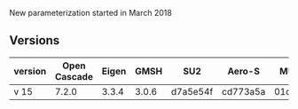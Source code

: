 New parameterization started in March 2018


Versions
---------

version | Open Cascade | Eigen | GMSH |   SU2    |  Aero-S  | MULTIF   |
--------|--------------|-------|------|----------|----------|----------|
v 15    |     7.2.0    | 3.3.4 | 3.0.6| d7a5e54f | cd773a5a | 01df2800 |



